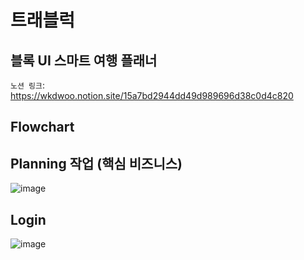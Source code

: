 # 트래블럭

## 블록 UI 스마트 여행 플래너 


`노션 링크`: https://wkdwoo.notion.site/15a7bd2944dd49d989696d38c0d4c820


## Flowchart

## Planning 작업 (핵심 비즈니스)

![image](https://user-images.githubusercontent.com/68547545/180674113-acc86b39-c429-4ce6-ad2e-bf704db1a4c0.png)

## Login

![image](https://user-images.githubusercontent.com/68547545/180674075-e8060543-24e1-4ab7-8041-0f0b471afcf9.png)


